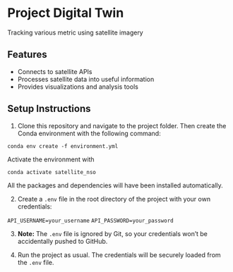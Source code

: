 # Project Digital Twin
Tracking various metric using satellite imagery

## Features

- Connects to satellite APIs
- Processes satellite data into useful information
- Provides visualizations and analysis tools

## Setup Instructions

1. Clone this repository and navigate to the project folder. Then create the Conda environment with the following command:

`conda env create -f environment.yml`

Activate the environment with

`conda activate satellite_nso`

All the packages and dependencies will have been installed automatically.

2. Create a `.env` file in the root directory of the project with your own credentials:

`API_USERNAME=your_username`
`API_PASSWORD=your_password`


3. **Note:** The `.env` file is ignored by Git, so your credentials won’t be accidentally pushed to GitHub.

4. Run the project as usual. The credentials will be securely loaded from the `.env` file.
